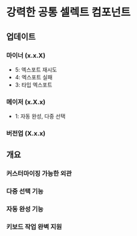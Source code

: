 # 강력한 공통 셀렉트 컴포넌트

## 업데이트

### 마이너 (x.x.X)

- 5: 엑스포트 재시도
- 4: 엑스포트 실패
- 3: 타입 엑스포트

### 메이저 (x.X.x)

- 1: 자동 완성, 다중 선택

### 버전업 (X.x.x)

## 개요

### 커스터마이징 가능한 외관

### 다중 선택 기능

### 자동 완성 기능

### 키보드 작업 완벽 지원